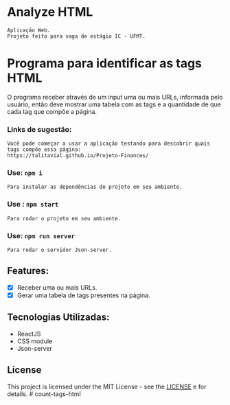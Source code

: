 # Analyze HTML

    Aplicação Web.
    Projeto feito para vaga de estágio IC - UFMT.
# Programa para identificar as tags HTML

   O programa receber através de um input uma ou mais URLs, informada pelo usuário, então deve mostrar uma tabela com as tags e a quantidade de que cada tag que compõe a página. 

### Links de sugestão:

    Você pode começar a usar a aplicação testando para descobrir quais tags compõe essa página:
    https://talitavial.github.io/Projeto-Finances/

### Use: `npm i`

    Para instalar as dependências do projeto em seu ambiente.

### Use : `npm start`

    Para rodar o projeto em seu ambiente. 
### Use: `npm run server`

    Para rodar o servidor Json-server.

## Features:

- [X] Receber uma ou mais URLs.
- [x] Gerar uma tabela de tags presentes na página.

## Tecnologias Utilizadas:

 - ReactJS
 - CSS module
 - Json-server

## License
This project is licensed under the MIT License - see the [LICENSE](https://opensource.org/licenses/MIT) e for details.
#   c o u n t - t a g s - h t m l  
 